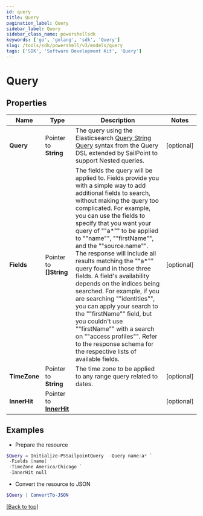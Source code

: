 ```yaml
---
id: query
title: Query
pagination_label: Query
sidebar_label: Query
sidebar_class_name: powershellsdk
keywords: ['go', 'golang', 'sdk', 'Query'] 
slug: /tools/sdk/powershell/v3/models/query
tags: ['SDK', 'Software Development Kit', 'Query']
---
```



# Query

## Properties

Name | Type | Description | Notes
------------ | ------------- | ------------- | -------------
**Query** |  Pointer to **String** | The query using the Elasticsearch [Query String Query](https://www.elastic.co/guide/en/elasticsearch/reference/5.2/query-dsl-query-string-query.html#query-string) syntax from the Query DSL extended by SailPoint to support Nested queries. | [optional] 
**Fields** |  Pointer to **[]String** | The fields the query will be applied to.  Fields provide you with a simple way to add additional fields to search, without making the query too complicated.  For example, you can use the fields to specify that you want your query of &quot;&quot;a*&quot;&quot; to be applied to &quot;&quot;name&quot;&quot;, &quot;&quot;firstName&quot;&quot;, and the &quot;&quot;source.name&quot;&quot;.  The response will include all results matching the &quot;&quot;a*&quot;&quot; query found in those three fields.  A field&#39;s availability depends on the indices being searched.  For example, if you are searching &quot;&quot;identities&quot;&quot;, you can apply your search to the &quot;&quot;firstName&quot;&quot; field, but you couldn&#39;t use &quot;&quot;firstName&quot;&quot; with a search on &quot;&quot;access profiles&quot;&quot;.  Refer to the response schema for the respective lists of available fields.  | [optional] 
**TimeZone** |  Pointer to **String** | The time zone to be applied to any range query related to dates. | [optional] 
**InnerHit** |  Pointer to [**InnerHit**](inner-hit) |  | [optional] 

## Examples

- Prepare the resource
```powershell
$Query = Initialize-PSSailpointQuery  -Query name:a* `
 -Fields [name] `
 -TimeZone America/Chicago `
 -InnerHit null
```

- Convert the resource to JSON
```powershell
$Query | ConvertTo-JSON
```


[[Back to top]](#) 

